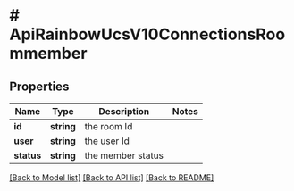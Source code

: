 # # ApiRainbowUcsV10ConnectionsRoommember

## Properties

Name | Type | Description | Notes
------------ | ------------- | ------------- | -------------
**id** | **string** | the room Id | 
**user** | **string** | the user Id | 
**status** | **string** | the member status | 

[[Back to Model list]](../../README.md#documentation-for-models) [[Back to API list]](../../README.md#documentation-for-api-endpoints) [[Back to README]](../../README.md)


